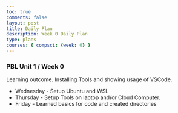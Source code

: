 ```yaml
---
toc: true
comments: false
layout: post
title: Daily Plan 
description: Week 0 Daily Plan
type: plans
courses: { compsci: {week: 0} }
---
```


### PBL Unit 1 / Week 0
Learning outcome.  Installing Tools and showing usage of VSCode.
- Wednesday - Setup Ubuntu and WSL
- Thursday - Setup Tools on laptop and/or Cloud Computer.
- Friday - Learned basics for code and created directories

